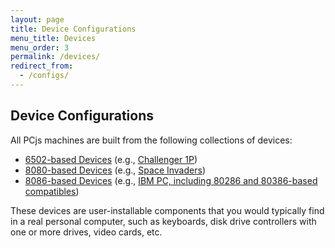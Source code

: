 ```yaml
---
layout: page
title: Device Configurations
menu_title: Devices
menu_order: 3
permalink: /devices/
redirect_from:
  - /configs/
---
```


Device Configurations
---

All PCjs machines are built from the following collections of devices:
 
* [6502-based Devices](c1p/) (e.g., [Challenger 1P](c1p/machine/))
* [8080-based Devices](pc8080/) (e.g., [Space Invaders](pc8080/machine/invaders/))
* [8086-based Devices](pcx86/) (e.g., [IBM PC, including 80286 and 80386-based compatibles](pcx86/machine/))

These devices are user-installable components that you would typically find in a real personal computer,
such as keyboards, disk drive controllers with one or more drives, video cards, etc.
